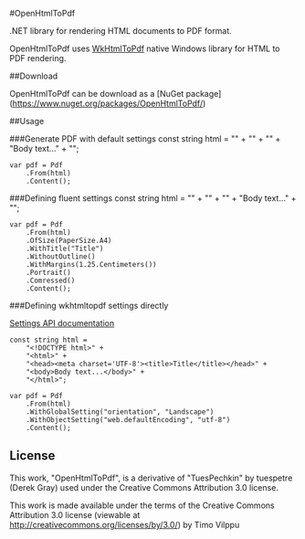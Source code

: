 #OpenHtmlToPdf

.NET library for rendering HTML documents to PDF format. 

OpenHtmlToPdf uses [WkHtmlToPdf](http://github.com/antialize/wkhtmltopdf) native Windows library for HTML to PDF rendering.

##Download

OpenHtmlToPdf can be download as a [NuGet package] (https://www.nuget.org/packages/OpenHtmlToPdf/)

##Usage

###Generate PDF with default settings
	const string html =
		"<!DOCTYPE html>" +
		"<html>" +
		"<head><meta charset='UTF-8'><title>Title</title></head>" +
		"<body>Body text...</body>" +
		"</html>";

	var pdf = Pdf
		.From(html)
		.Content();

###Defining fluent settings
	const string html =
		"<!DOCTYPE html>" +
		"<html>" +
		"<head><meta charset='UTF-8'><title>Title</title></head>" +
		"<body>Body text...</body>" +
		"</html>";

	var pdf = Pdf
		.From(html)
		.OfSize(PaperSize.A4)
		.WithTitle("Title")
		.WithoutOutline()
		.WithMargins(1.25.Centimeters())
		.Portrait()
		.Comressed()
		.Content();

###Defining wkhtmltopdf settings directly

[Settings API documentation](http://wkhtmltopdf.org/libwkhtmltox/pagesettings.html)

	const string html =
		"<!DOCTYPE html>" +
		"<html>" +
		"<head><meta charset='UTF-8'><title>Title</title></head>" +
		"<body>Body text...</body>" +
		"</html>";

	var pdf = Pdf
		.From(html)
		.WithGlobalSetting("orientation", "Landscape")
		.WithObjectSetting("web.defaultEncoding", "utf-8")
		.Content();
License
-------

This work, "OpenHtmlToPdf", is a derivative of "TuesPechkin" by tuespetre (Derek Gray) used under the Creative Commons Attribution 3.0 license.

This work is made available under the terms of the Creative Commons Attribution 3.0 license (viewable at http://creativecommons.org/licenses/by/3.0/) by Timo Vilppu

